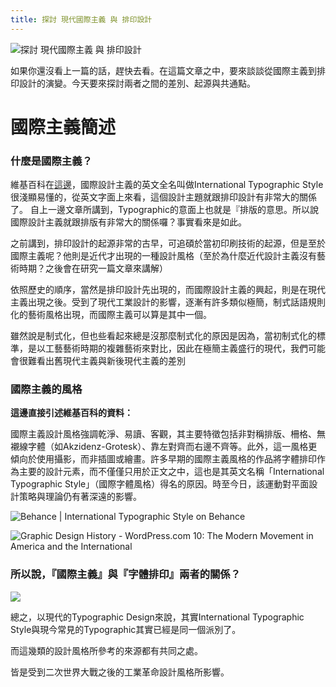 ```yaml
---
title: 探討 現代國際主義 與 排印設計
---
```

![探討 現代國際主義 與 排印設計](https://i.imgur.com/klursck.png)

如果你還沒看上一篇的話，趕快去看。在這篇文章之中，要來談談從國際主義到排印設計的演變。今天要來探討兩者之間的差別、起源與共通點。

# 國際主義簡述
### 什麼是國際主義？
維基百科在[這邊](https://)，國際設計主義的英文全名叫做International Typographic Style很淺顯易懂的，從英文字面上來看，這個設計主題就跟排印設計有非常大的關係了。
自上一邊文章所講到，Typographic的意面上也就是『排版的意思。所以說國際設計主義就跟排版有非常大的關係囉？事實看來是如此。

<!--more-->

之前講到，排印設計的起源非常的古早，可追碩於當初印刷技術的起源，但是至於國際主義呢？他則是近代才出現的一種設計風格（至於為什麼近代設計主義沒有藝術時期？之後會在研究一篇文章來講解）

依照歷史的順序，當然是排印設計先出現的，而國際設計主義的興起，則是在現代主義出現之後。受到了現代工業設計的影響，逐漸有許多類似極簡，制式話語規則化的藝術風格出現，而國際主義可以算是其中一個。

雖然說是制式化，但也些看起來總是沒那麼制式化的原因是因為，當初制式化的標準，是以工藝藝術時期的複雜藝術來對比，因此在極簡主義盛行的現代，我們可能會很難看出舊現代主義與新後現代主義的差別

### 國際主義的風格
**這邊直接引述維基百科的資料：**

國際主義設計風格強調乾淨、易讀、客觀，其主要特徵包括非對稱排版、柵格、無襯線字體（如Akzidenz-Grotesk）、靠左對齊而右邊不齊等。此外，這一風格更傾向於使用攝影，而非插圖或繪畫。許多早期的國際主義風格的作品將字體排印作為主要的設計元素，而不僅僅只用於正文之中，這也是其英文名稱「International Typographic Style」（國際字體風格）得名的原因。時至今日，該運動對平面設計策略與理論仍有著深遠的影響。

![Behance | International Typographic Style on Behance](https://i.imgur.com/aVZPDRy.jpg)

![Graphic Design History - WordPress.com 10: The Modern Movement in America and the International](https://i.imgur.com/64MA1xY.png)

### 所以說，『國際主義』與『字體排印』兩者的關係？

![](https://i.imgur.com/hnhkWvl.png)


總之，以現代的Typographic Design來說，其實International Typographic Style與現今常見的Typographic其實已經是同一個派別了。

而這幾類的設計風格所參考的來源都有共同之處。

皆是受到二次世界大戰之後的工業革命設計風格所影響。
